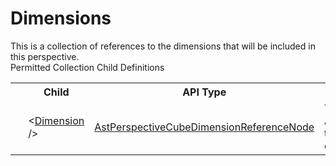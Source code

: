 # Dimensions

<div class="LanguageSummary"><div class ="SummaryItem">This is a collection of references to the dimensions that will be included in this perspective.</div></div><div class="SchemaBindingGroup"><div class="SchemaBindingGroupHeader">Permitted Collection Child Definitions</div><table id="SchemaBindingList" class="SchemaBindingList"><tbody><tr><th class="SchemaBindingIconColumnHeader">&nbsp;</th><th class="SchemaBindingNameColumnHeader">Child</th><th class="SchemaBindingTypeColumnHeader">API Type</th><th class="SchemaBindingSummaryColumnHeader">Description</th></tr><tr class="cd0"><td class="SchemaBindingIcon"><div class="NotRequired" /></td><td class="SchemaBindingName"><span class="punc">&lt;</span><a href=Varigence.Languages.Biml.Cube.AstPerspectiveCubeDimensionReferenceNode.html">Dimension</a><span class="punc"> /&gt;</span></td><td class="SchemaBindingType"><a href="../api-reference/Varigence.Languages.Biml.Cube.AstPerspectiveCubeDimensionReferenceNode.html">AstPerspectiveCubeDimensionReferenceNode</a></td><td class="SchemaBindingSummary">The AstPerspectiveCubeDimensionReferenceNode type is a wrapper for a direct reference to a cube dimension for use in a cube perspective.</td></tr></tbody></table></div>